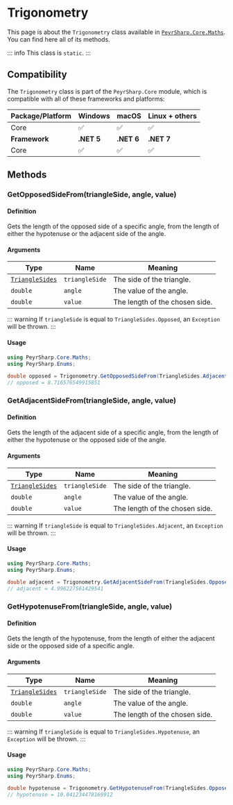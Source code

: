 # Trigonometry
This page is about the `Trigonometry` class available in [`PeyrSharp.Core.Maths`](/core/maths).
You can find here all of its methods.

::: info
This class is `static`.
:::

## Compatibility

The `Trigonometry` class is part of the `PeyrSharp.Core` module, which is compatible with all of these frameworks and platforms:

| Package/Platform 	| Windows 	| macOS 	| Linux + others 	|
|------------------	|---------	|-------	|----------------	|
| Core            	| ✅       	| ✅     	| ✅              	|
| **Framework**         | **.NET 5** | **.NET 6**  | **.NET 7** |
| Core            	| ✅       	| ✅     	| ✅              	|

## Methods
### GetOpposedSideFrom(triangleSide, angle, value)
#### Definition
Gets the length of the opposed side of a specific angle, from the length of either the hypotenuse or the adjacent side of the angle.

#### Arguments

| Type            	| Name           	| Meaning                        	|
|-----------------	|----------------	|--------------------------------	|
| [`TriangleSides`](/enumerations.md#trianglesides) 	| `triangleSide` 	| The side of the triangle.      	|
| `double`        	| `angle`        	| The value of the angle.        	|
| `double`        	| `value`        	| The length of the chosen side. 	|

::: warning
If `triangleSide` is equal to `TriangleSides.Opposed`, an `Exception` will be thrown.
:::

#### Usage

~~~ c#
using PeyrSharp.Core.Maths;
using PeyrSharp.Enums;

double opposed = Trigonometry.GetOpposedSideFrom(TriangleSides.Adjacent, 1.05, 5);
// opposed = 8.716576549915851
~~~

### GetAdjacentSideFrom(triangleSide, angle, value)
#### Definition
Gets the length of the adjacent side of a specific angle, from the length of either the hypotenuse or the opposed side of the angle.

#### Arguments

| Type            	| Name           	| Meaning                        	|
|-----------------	|----------------	|--------------------------------	|
| [`TriangleSides`](/enumerations.md#trianglesides) 	| `triangleSide` 	| The side of the triangle.      	|
| `double`        	| `angle`        	| The value of the angle.        	|
| `double`        	| `value`        	| The length of the chosen side. 	|

::: warning
If `triangleSide` is equal to `TriangleSides.Adjacent`, an `Exception` will be thrown.
:::

#### Usage

~~~ c#
using PeyrSharp.Core.Maths;
using PeyrSharp.Enums;

double adjacent = Trigonometry.GetAdjacentSideFrom(TriangleSides.Opposed, 1.05, 8.71);
// adjacent = 4.996227561429541
~~~

### GetHypotenuseFrom(triangleSide, angle, value)
#### Definition
Gets the length of the hypotenuse, from the length of either the adjacent side or the opposed side of a specific angle.

#### Arguments

| Type            	| Name           	| Meaning                        	|
|-----------------	|----------------	|--------------------------------	|
| [`TriangleSides`](/enumerations.md#trianglesides) 	| `triangleSide` 	| The side of the triangle.      	|
| `double`        	| `angle`        	| The value of the angle.        	|
| `double`        	| `value`        	| The length of the chosen side. 	|


::: warning
If `triangleSide` is equal to `TriangleSides.Hypotenuse`, an `Exception` will be thrown.
:::

#### Usage

~~~ c#
using PeyrSharp.Core.Maths;
using PeyrSharp.Enums;

double hypotenuse = Trigonometry.GetHypotenuseFrom(TriangleSides.Opposed, 1.05, 8.71);
// hypotenuse = 10.041234478169912
~~~